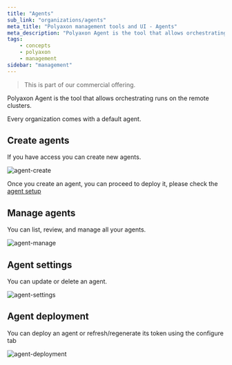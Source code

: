 ```yaml
---
title: "Agents"
sub_link: "organizations/agents"
meta_title: "Polyaxon management tools and UI - Agents"
meta_description: "Polyaxon Agent is the tool that allows orchestrating runs on user's clusters."
tags:
    - concepts
    - polyaxon
    - management
sidebar: "management"
---
```


<blockquote class="commercial">This is part of our commercial offering.</blockquote>

Polyaxon Agent is the tool that allows orchestrating runs on the remote clusters.

Every organization comes with a default agent.

## Create agents

If you have access you can create new agents.

![agent-create](../../../../content/images/dashboard/agents/create.png)

Once you create an agent, you can proceed to deploy it, please check the [agent setup](/docs/setup/agent/)

## Manage agents

You can list, review, and manage all your agents.

![agent-manage](../../../../content/images/dashboard/agents/manage.png)

## Agent settings

You can update or delete an agent.

![agent-settings](../../../../content/images/dashboard/agents/settings.png)

## Agent deployment

You can deploy an agent or refresh/regenerate its token using the configure tab

![agent-deployment](../../../../content/images/dashboard/agents/deployment.png)

